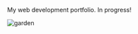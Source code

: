My web development portfolio. In progress!

![garden](https://user-images.githubusercontent.com/29001520/47131510-3d2d4000-d25c-11e8-9788-3352c2e54ea0.png)
